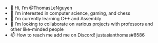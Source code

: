 - 👋 Hi, I’m @ThomasLeNguyen
- 👀 I’m interested in computer science, gaming, and chess
- 🌱 I’m currently learning C++ and Assembly
- 💞️ I’m looking to collaborate on various projects with professors and other like-minded people
- 📫 How to reach me add me on Discord! justasianthomas#8586

<!---
ThomasLeNguyen/ThomasLeNguyen is a ✨ special ✨ repository because its `README.md` (this file) appears on your GitHub profile.
You can click the Preview link to take a look at your changes.
--->
